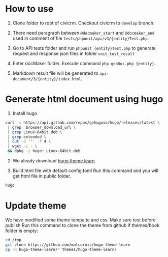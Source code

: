 # How to use

1. Clone folder to root of civicrm. Checkout civicrm to `develop` branch.

2. There need paragraph between `@docmaker_start` and `@docmaker_end` used in comment of file `tests/phpunit/api/v3/{entity}Test.php`.

3. Go to API tests folder and run `phpunit {entity}Test.php` to generate request and response json files in folder `unit_test_result`

4. Enter docMaker folder. Execute command `php genDoc.php {entity}`.

5. Markdown result file will be generated to `api-document/3/{entity}/index.html`.

# Generate html document using hugo

1. Install hugo
```bash
curl -s https://api.github.com/repos/gohugoio/hugo/releases/latest \
 | grep  browser_download_url \
 | grep Linux-64bit.deb \
 | grep extended \
 | cut -d '"' -f 4 \
 | wget -i - \
 && dpkg -i hugo*_Linux-64bit.deb
 ```

2. We aleady download [hugo theme learn](https://github.com/matcornic/hugo-theme-learn)

3. Build html file with default config.toml
Run this command and you will get html file in public folder.
```bash
hugo
```

# Update theme

We have modified some theme tempalte and css.
Make sure test before publish
Run this command to clone the theme from github if themes/book folder is empty:
```bash
cd /tmp
git clone https://github.com/matcornic/hugo-theme-learn
cp -R hugo-theme-learn/* themes/hugo-theme-learn/
```

